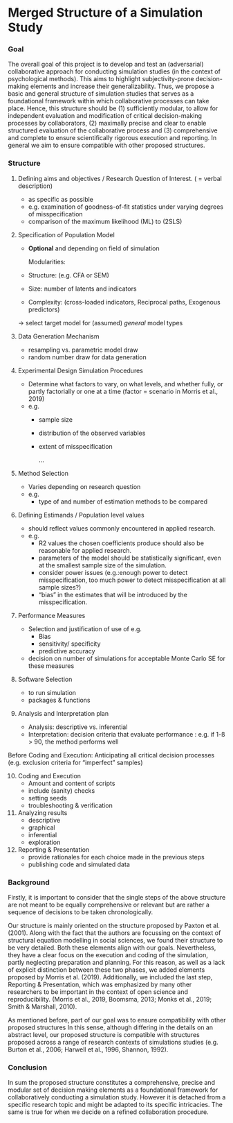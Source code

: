 # Merged Structure of a Simulation Study

### Goal

The overall goal of this project is to develop and test an (adversarial) collaborative approach for conducting simulation studies (in the context of psychological methods). This aims to highlight subjectivity-prone decision-making elements and increase their generalizability. Thus, we propose a basic and general structure of simulation studies that serves as a foundational framework within which collaborative processes can take place. Hence, this structure should be (1) sufficiently modular, to allow for independent evaluation and modification of critical decision-making processes by collaborators, (2) maximally precise and clear to enable structured evaluation of the collaborative process and (3) comprehensive and complete to ensure scientifically rigorous execution and reporting. In general we aim to ensure compatible with other proposed structures.

### Structure

1. Defining aims and objectives / Research Question of Interest. ( = verbal description)
    - as specific as possible
    - e.g. examination of goodness-of-fit statistics under varying degrees of misspecification
    - comparison of the maximum likelihood (ML) to (2SLS)
2. Specification of Population Model 
    - **Optional** and depending on field of simulation
        
        Modularities:
        
    - Structure: (e.g. CFA or SEM)
    - Size: number of latents and indicators
    - Complexity: (cross-loaded indicators, Reciprocal paths, Exogenous predictors)
    
    → select target model for (assumed) *general* model types

            
3. Data Generation Mechanism
    - resampling vs. parametric model draw
    - random number draw for data generation
    
4. Experimental Design Simulation Procedures
    - Determine what factors to vary, on what levels, and whether fully, or partly factorially or one at a time (factor = scenario in Morris et al., 2019)
    - e.g.
        - sample size
        - distribution of the observed variables
        - extent of misspecification
            
            …

5. Method Selection
    - Varies depending on research question
    - e.g.
        - type of and number of estimation methods to be compared
6. Defining Estimands / Population level values
    - should reflect values commonly encountered in applied research.
    - e.g.
        - R2 values the chosen coefficients produce should also be reasonable for applied research.
        - parameters of the model should be statistically significant, even at the smallest sample size of the simulation.
        - consider power issues (e.g.:enough power to detect misspecification, too much power to detect misspecification at all sample sizes?)
        - “bias” in the estimates that will be introduced by the misspecification.
7. Performance Measures 
    - Selection and justification of use of e.g.
        - Bias
        - sensitivity/ specificity
        - predictive accuracy
    - decision on number of simulations for acceptable Monte Carlo SE for these measures
8. Software Selection
    - to run simulation
    - packages & functions
9. Analysis and Interpretation plan
    - Analysis: descriptive vs. inferential
    - Interpretation: decision criteria that evaluate performance : e.g. if 1-ß > 90, the method performs well

Before Coding and Execution: Anticipating all critical decision processes (e.g. exclusion criteria for “imperfect” samples)

10. Coding and Execution 
    - Amount and content of scripts
    - include (sanity) checks
    - setting seeds
    - troubleshooting & verification
11. Analyzing results
    - descriptive
    - graphical
    - inferential
    - exploration
12. Reporting & Presentation
    - provide rationales for each choice made in the previous steps
    - publishing code and simulated data

### Background

Firstly, it is important to consider that the single steps of the above structure are not meant to be equally comprehensive or relevant but are rather a sequence of decisions to be taken chronologically.

Our structure is mainly oriented on the structure proposed by Paxton et al. (2001). Along with the fact that the authors are focussing on the context of structural equation modelling in social sciences, we found their structure to be very detailed. Both these elements align with our goals. Nevertheless, they have a clear focus on the execution and coding of the simulation, partly neglecting preparation and planning. For this reason, as well as a lack of explicit distinction between these two phases, we added elements proposed by Morris et al. (2019). Additionally, we included the last step, Reporting & Presentation, which was emphasized by many other researchers to be important in the context of open science and reproducibility. (Morris et al., 2019, Boomsma, 2013; Monks et al., 2019; Smith & Marshall, 2010).

As mentioned before, part of our goal was to ensure compatibility with other proposed structures  In this sense, although differing in the details on an abstract level, our proposed structure is compatible with structures proposed across a range of research contexts of simulations studies (e.g. Burton et al., 2006; Harwell et al., 1996, Shannon, 1992).

### Conclusion

In sum the proposed structure constitutes a comprehensive, precise and modular set of decision making elements as a foundational framework for collaboratively conducting a simulation study. However it is detached from a specific research topic and might be adapted to its specific intricacies. The same is true for when we decide on a refined collaboration procedure.
